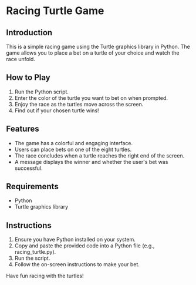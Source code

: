# Racing Turtle Game

## Introduction
This is a simple racing game using the Turtle graphics library in Python. The game allows you to place a bet on a turtle of your choice and watch the race unfold.

## How to Play
1. Run the Python script.
2. Enter the color of the turtle you want to bet on when prompted.
3. Enjoy the race as the turtles move across the screen.
4. Find out if your chosen turtle wins!

## Features
- The game has a colorful and engaging interface.
- Users can place bets on one of the eight turtles.
- The race concludes when a turtle reaches the right end of the screen.
- A message displays the winner and whether the user's bet was successful.

## Requirements
- Python
- Turtle graphics library

## Instructions
1. Ensure you have Python installed on your system.
2. Copy and paste the provided code into a Python file (e.g., racing_turtle.py).
3. Run the script.
4. Follow the on-screen instructions to make your bet.

Have fun racing with the turtles!
